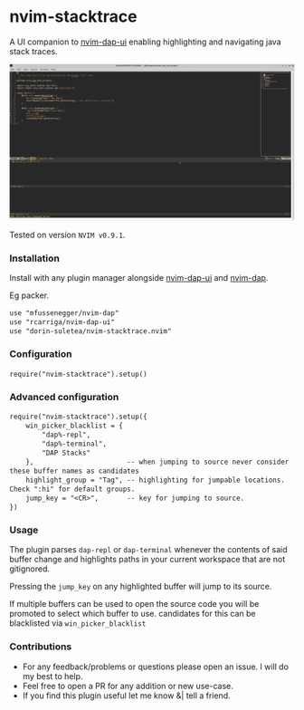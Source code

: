 # nvim-stacktrace
A UI companion to [nvim-dap-ui](https://github.com/rcarriga/nvim-dap-ui) enabling highlighting and navigating java stack traces.

![after](./example.gif)

Tested on version `NVIM v0.9.1`.

### Installation
Install with any plugin manager alongside [nvim-dap-ui](https://github.com/rcarriga/nvim-dap-ui) and
[nvim-dap](https://github.com/mfussenegger/nvim-dap).

Eg packer.
```
use "mfussenegger/nvim-dap"
use "rcarriga/nvim-dap-ui"
use "dorin-suletea/nvim-stacktrace.nvim"
```

### Configuration
```
require("nvim-stacktrace").setup()
```

### Advanced configuration
```
require("nvim-stacktrace").setup({
    win_picker_blacklist = { 
        "dap%-repl", 
        "dap%-terminal", 
        "DAP Stacks"
    },                       -- when jumping to source never consider these buffer names as candidates
    highlight_group = "Tag", -- highlighting for jumpable locations. Check ":hi" for default groups.
    jump_key = "<CR>",       -- key for jumping to source. 
})
```

### Usage
The plugin parses `dap-repl` or `dap-terminal` whenever the contents of said buffer change
and highlights paths in your current workspace that are not gitignored.

Pressing the `jump_key` on any highlighted buffer will jump to its source.

If multiple buffers can be used to open the source code you will be promoted to select which buffer to use. 
candidates for this can be blacklisted via `win_picker_blacklist`

### Contributions
* For any feedback/problems or questions please open an issue. I will do my best to help.
* Feel free to open a PR for any addition or new use-case.
* If you find this plugin useful let me know &| tell a friend.
